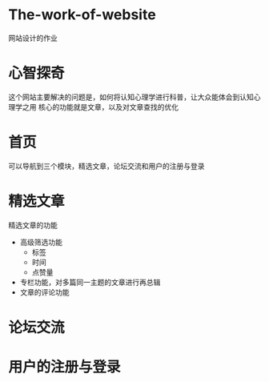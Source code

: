 # The-work-of-website
网站设计的作业

# 心智探奇
这个网站主要解决的问题是，如何将认知心理学进行科普，让大众能体会到认知心理学之用
核心的功能就是文章，以及对文章查找的优化

# 首页
可以导航到三个模块，精选文章，论坛交流和用户的注册与登录

# 精选文章
精选文章的功能
- 高级筛选功能
    - 标签
    - 时间
    - 点赞量
- 专栏功能，对多篇同一主题的文章进行再总辑
- 文章的评论功能

# 论坛交流

# 用户的注册与登录
